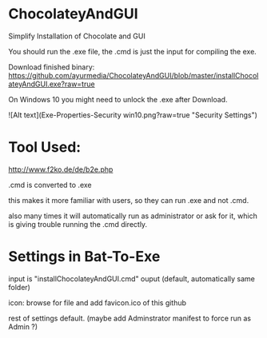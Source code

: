 # ChocolateyAndGUI
Simplify Installation of Chocolate and GUI

You should run the .exe file, the .cmd is just the input for compiling the exe. 

Download finished binary: 
https://github.com/ayurmedia/ChocolateyAndGUI/blob/master/installChocolateyAndGUI.exe?raw=true

On Windows 10 you might need to unlock the .exe after Download. 

![Alt text](Exe-Properties-Security win10.png?raw=true "Security Settings")


# Tool Used: 
http://www.f2ko.de/de/b2e.php

.cmd is converted to .exe

this makes it more familiar with users, so they can run .exe and not .cmd. 

also many times it will automatically run as administrator or ask for it, 
which is giving trouble running the .cmd directly. 

# Settings in Bat-To-Exe
input is "installChocolateyAndGUI.cmd"
ouput (default, automatically same folder)

icon: browse for file and add favicon.ico of this github

rest of settings default. 
(maybe add Adminstrator manifest to force run as Admin ?)
